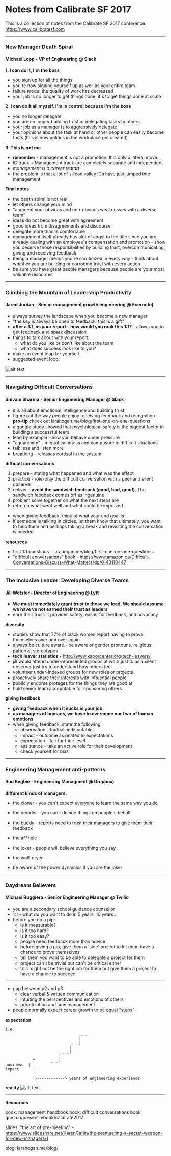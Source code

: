 # Notes from Calibrate SF 2017

This is a collection of notes from the Calibrate SF 2017 conference: https://www.calibratesf.com

---

### New Manager Death Spiral
#### Michael Lopp - VP of Engineering @ Slack

**1. I can do it, I'm the boss**

* you sign up for all the things
* you're now signing yourself up as well as your entire team
* failure mode: the quality of work has decreased
* your job is no longer to get things done, it's to get things done at scale

**2. I can do it all myself. I'm in control because I'm the boss**

* you no longer delegate
* you are no longer building trust or delegating tasks to others
* your job as a manager is to aggressively delegate
* your opinions about the task at hand or other people can easily become facts (this is how politics in the workplace get created)

**3. This is not me**

* **remember** - management is not a promotion. It is only a lateral move.
* IC track + Management track are completely separate and independent
* _management is a career restart_
* the problem is that a lot of silicon valley ICs have just jumped into management

**Final notes**

* the death spiral is not real
* let others change your mind
* "augment your obvious and non-obvious weaknesses with a diverse team"
* ideas do not become great with agreement
* good ideas from disagreements and discourse
* delegate more than is comfortable
* management itself already has alot of angst to the title since you are already dealing with an employee's compensation and promotion - show you deserve those responsibilities by building trust, overcommunicating, giving and receiving feedback
* being a manager means you're scrutinized in every way - think about whether you are building or corroding trust with every action
* be sure you have great people managers because people are your most valuable resources

---

### Climbing the Mountain of Leadership Productivity
#### Jared Jordan - Senior management growth engineering @ Evernote)

* always survey the landscape when you become a new manager
* "the key is always be open to feedback. this is a gift"
* **after a 1:1, as your report - how would you rank this 1:1?** - allows you to get feedback and spark discussion
* things to talk about with your report:
  * what do you like or don't like about the team
  * what does success look like to you?
* make an event loop for yourself
* suggested event loop:

![alt text](assets/eventloop.jpg "Event Loop")

---

### Navigating Difficult Conversations
#### Shivani Sharma - Senior Engineering Manager @ Slack

* it is all about emotional intelligence and building trust
* figure out the way people enjoy receiving feedback and recognition - **pro-tip** check out larahogan.me/blog/first-one-on-one-questions
* a google study showed that psychological safety is the biggest factor in building a successful team
* lead by example - how you behave under pressure
* "equanimity" - mental calmness and composure in difficult situations
* talk less and listen more
* breathing - releases cortisol in the system

**difficult conversations**

1. prepare - stating what happened and what was the effect
2. practice - role-play the difficult conversation with a peer and silent observer
3. deliver - **avoid the sandwich feedback (good, bad, good)**. The sandwich feedback comes off as ingenuine
4. problem solve together on what the next steps are 
5. retro on what went well and what could be improved

* when giving feedback, think of what your end goal is
* if someone is talking in circles, let them know that ultimately, you want to help them and perhaps taking a break and revisiting the conversation is needed

**resources**

* first 1:1 questions - larahogan.me/blog/first-one-on-one-questions
* "difficult conversations" book - https://www.amazon.ca/Difficult-Conversations-Discuss-What-Matters/dp/0143118447

---

### The Inclusive Leader: Developing Diverse Teams
#### Jill Wetzler - Director of Engineering @ Lyft

* **We must immediately grant trust to those we lead. We should assume we have ve not earned their trust as leaders**
* earn their trust: it provides safety, easier for feedback, and advocacy

**diversity**

* studies show that 77% of black women report having to prove themselves over and over again
* always be culture aware - be aware of gender pronouns, religious patterns, stereotypes
* **tech leaver statistics** - http://www.kaporcenter.org/tech-leavers/
* jill would attend under-represented groups at work just to as a silent observer just try to understand how others feel
* volunteer under-indexed groups for new roles or projects
* proactively share their interests with influential people
* publicly endorse proteges for the things they are good at
* hold senior team accountable for sponsoring others

**giving feedback**

* **giving feedback when it sucks is your job**
* **as managers of humans, we have to overcome our fear of human emotions**
* when giving feedback, state the following:
  * observation - factual, indisputable
  * impact - outcome as related to expectations
  * expectation - fair for their level
  * assistance - take an active role for their development
  * check yourself for bias

---

### Engineering Management anti-patterns
#### Rod Begbie - Engineering Managment @ Dropbox)

**different kinds of managers:**

* the cloner - you can't expect everyone to learn the same way you do
* the decider - you can't decide things on people's behalf
* the buddy - reports need to trust their managers to give them their feedback
* the a**hole
* the joker - people will believe everything you say
* the wolf-cryer

* be aware of the power dynamics if you are the joker

---

### Daydream Believers
#### Michael Ruggiero - Senior Engineering Manager @ Twilio

* you are a secondary school guidance counsellor
* 1:1 - what do you want to do in 5 years, 10 years...
* before you do a pip:
  * is it measurable?
  * is it too hard?
  * is it too easy?
  * people need feedback more than advice
  * before giving a pip, give them a 'side' project to let them have a chance to prove themselves
  * tell them you want to be able to delegate a project for them
  * project can't be trivial but can't be critical either
  * this might not be the right job for them but give them a project to have a chance to succeed

---

* gap between p2 and p3
  * clear verbal & written communication
  * intuiting the perspectives and emotions of others
  * prioritization and time management
* people normally expect career growth to be equal "steps":

**expectation**

```
i.e.
						         _ _
						        |
						     _ _|
						    |
						 _ _|
					   |
			^		_ _|
business  |
impact		|
			|
			|-------------> years of engineering experience
```

**reality**
![alt text](assets/realitygrowth.jpg "Engineering Growth")

---

**Resources**

book: management handbook
book: difficult conversations
book: gum.co/present-ebook/calibrate2017

slides: "the art of pre-meeting" - https://www.slideshare.net/KarenCatlin/the-premeeting-a-secret-weapon-for-new-managers/1

blog: larahogan.me/blog/

